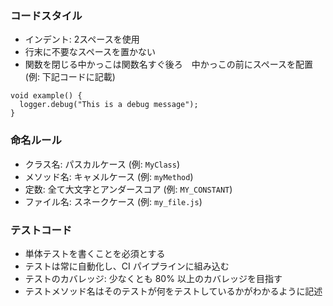 ### コードスタイル
- インデント: 2スペースを使用
- 行末に不要なスペースを置かない
- 関数を閉じる中かっこは関数名すぐ後ろ　中かっこの前にスペースを配置(例: 下記コードに記載)
```
void example() {
  logger.debug("This is a debug message");
}
```

### 命名ルール
- クラス名: パスカルケース (例: `MyClass`)
- メソッド名: キャメルケース (例: `myMethod`)
- 定数: 全て大文字とアンダースコア (例: `MY_CONSTANT`)
- ファイル名: スネークケース (例: `my_file.js`)

### テストコード
- 単体テストを書くことを必須とする
- テストは常に自動化し、CI パイプラインに組み込む
- テストのカバレッジ: 少なくとも 80% 以上のカバレッジを目指す
- テストメソッド名はそのテストが何をテストしているかがわかるように記述

